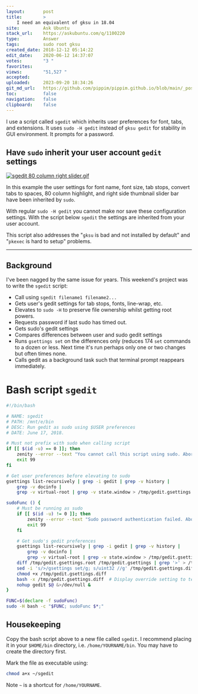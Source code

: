 ```yaml
---
layout:       post
title:        >
    I need an equivalent of gksu in 18.04
site:         Ask Ubuntu
stack_url:    https://askubuntu.com/q/1100220
type:         Answer
tags:         sudo root gksu
created_date: 2018-12-12 05:14:22
edit_date:    2020-06-12 14:37:07
votes:        "3 "
favorites:    
views:        "51,527 "
accepted:     
uploaded:     2023-09-20 18:34:26
git_md_url:   https://github.com/pippim/pippim.github.io/blob/main/_posts/2018/2018-12-12-I-need-an-equivalent-of-gksu-in-18.04.md
toc:          false
navigation:   false
clipboard:    false
---
```


I use a script called `sgedit` which inherits user preferences for font, tabs, and extensions. It uses `sudo -H gedit` instead of `gksu gedit` for stability in GUI environment. It prompts for a password.

## Have `sudo` inherit your user account `gedit` settings

[![sgedit 80 column right slider.gif][1]][1]

In this example the user settings for font name, font size, tab stops, convert tabs to spaces, 80 column highlight, and right side thumbnail slider bar have been inherited by `sudo`.

With regular `sudo -H gedit` you cannot make nor save these configuration settings. With the script below `sgedit` the settings are inherited from your user account.

This script also addresses the "`gksu` is bad and not installed by default" and "`pkexec` is hard to setup" problems.

----------

## Background

I've been nagged by the same issue for years. This weekend's project was to write the `sgedit` script:

- Call using `sgedit filename1 filename2...`
- Gets user's gedit settings for tab stops, fonts, line-wrap, etc.
- Elevates to `sudo -H` to preserve file ownership whilst getting root powers. 
- Requests password if last sudo has timed out.
- Gets sudo's gedit settings
- Compares differences between user and sudo gedit settings
- Runs `gsettings set` on the differences only (reduces 174 `set` commands to a dozen or less. Next time it's run perhaps only one or two changes but often times none.
- Calls gedit as a background task such that terminal prompt reappears immediately.

# Bash script `sgedit`



``` bash
#!/bin/bash

# NAME: sgedit
# PATH: /mnt/e/bin
# DESC: Run gedit as sudo using $USER preferences
# DATE: June 17, 2018.

# Must not prefix with sudo when calling script
if [[ $(id -u) == 0 ]]; then
    zenity --error --text "You cannot call this script using sudo. Aborting."
    exit 99
fi

# Get user preferences before elevating to sudo
gsettings list-recursively | grep -i gedit | grep -v history |
    grep -v docinfo |
    grep -v virtual-root | grep -v state.window > /tmp/gedit.gsettings

sudoFunc () {
    # Must be running as sudo
    if [[ $(id -u) != 0 ]]; then
        zenity --error --text "Sudo password authentication failed. Aborting."
        exit 99
    fi

    # Get sudo's gedit preferences
    gsettings list-recursively | grep -i gedit | grep -v history |
        grep -v docinfo |
        grep -v virtual-root | grep -v state.window > /tmp/gedit.gsettings.root
    diff /tmp/gedit.gsettings.root /tmp/gedit.gsettings | grep '>' > /tmp/gedit.gsettings.diff
    sed -i 's/>/gsettings set/g; s/uint32 //g' /tmp/gedit.gsettings.diff
    chmod +x /tmp/gedit.gsettings.diff
    bash -x /tmp/gedit.gsettings.diff  # Display override setting to terminal
    nohup gedit $@ &>/dev/null &
}

FUNC=$(declare -f sudoFunc)
sudo -H bash -c "$FUNC; sudoFunc $*;"
```

## Housekeeping

Copy the bash script above to a new file called `sgedit`. I recommend placing it in your `$HOME/bin` directory, i.e. `/home/YOURNAME/bin`. You may have to create the directory first.

Mark the file as executable using:

``` bash
chmod a+x ~/sgedit
```

Note `~` is a shortcut for `/home/YOURNAME`.


  [1]: https://i.stack.imgur.com/pVabr.gif
